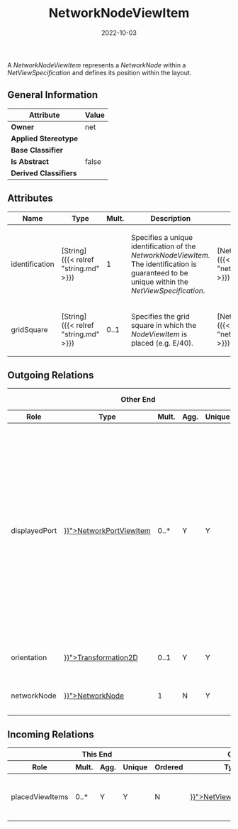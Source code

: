 ﻿---
title: NetworkNodeViewItem
toc: false
type: specs
date: "2022-10-03"
draft: false
specification: VEC
version: 2.0.1
documentType: "Recommendation"
elementType: Class
classes:
  - NetworkNodeViewItem
menu_name: vec-2.0.1
---
A <i>NetworkNodeViewItem </i>represents a <i>NetworkNode</i> within a <i>NetViewSpecification</i> and defines its position within the layout.

## General Information

| Attribute               | Value |
|-------------------------|-------|
| **Owner**               | net |
| **Applied Stereotype**  |   |
| **Base Classifier**     |   |
| **Is Abstract**         | false |
| **Derived Classifiers** |   |

## Attributes
|  Name  |  Type  |  Mult.  |  Description  |  Owning Classifier  |
|--------|--------|---------|---------------|--------------|
|identification| [String]({{< relref "string.md" >}}) | 1 | <p> Specifies a unique identification of the <i>NetworkNodeViewItem</i>. The identification is guaranteed to be unique within the <i>NetViewSpecification</i>.      </p> | [NetworkNodeViewItem]({{< relref "networknodeviewitem.md" >}}) |
|gridSquare| [String]({{< relref "string.md" >}}) | 0..1 | <p> Specifies the grid square in which the <i>NodeViewItem</i> is placed (e.g. E/40).      </p> | [NetworkNodeViewItem]({{< relref "networknodeviewitem.md" >}}) |

## Outgoing Relations
<table>
    <thead>
        <tr>
           <th colspan="6">Other End</th>
           <th colspan="1">This End</th>
           <th colspan="1">General</th>
        </tr>
        <tr>
           <th>Role</th>
           <th>Type</th>
           <th>Mult.</th>
           <th>Agg.</th>
           <th>Unique</th>
           <th>Ordered</th>
           <th>Mult.</th>
           <th>Description</th>
        </tr>
    <thead>
    <tbody>
    <tr>
        <td>displayedPort</td>
        <td><a href="{{< relref "networkportviewitem.md" >}}">NetworkPortViewItem</a></td>
        <td>0..*</td>
        <td>Y</td>
        <td>Y</td>
        <td>Y</td>
        <td>1</td>
        <td><p> Specifies all <i>NetworkPortViewItems</i> that are displayed on this <i>NetworkNodeViewItem.</i> The order of this association defines the clockwise arrangement of the ports on the node. As each <i>NetworkPortViewItem </i>can also define the side on which it is placed, side definitions take precedence over order.      </p>      <p> <i>&#160;</i>      </p>      <p> <b>Caution: </b>This association is <u>ordered</u>!      </p>      <p> <i>&#160;</i>      </p></td>
    </tr>
    <tr>
        <td>orientation</td>
        <td><a href="{{< relref "transformation2d.md" >}}">Transformation2D</a></td>
        <td>0..1</td>
        <td>Y</td>
        <td>Y</td>
        <td>N</td>
        <td>1</td>
        <td>Specifies the position /&#160;placement of the <i>NetworkNodeViewItem</i> within the layout.</td>
    </tr>
    <tr>
        <td>networkNode</td>
        <td><a href="{{< relref "networknode.md" >}}">NetworkNode</a></td>
        <td>1</td>
        <td>N</td>
        <td>Y</td>
        <td>N</td>
        <td>0..*</td>
        <td>References the<i> NetworkNode</i>  that is represented by this <i>NetworkNodeViewItem.</i></td>
    </tr>
    </tbody>
</table>

##  Incoming Relations
<table>
    <thead>
        <tr>
           <th colspan="5">This End</th>
           <th colspan="2">Other End</th>
           <th colspan="1">General</th>
        </tr>
        <tr>
           <th>Role</th>
           <th>Mult.</th>
           <th>Agg.</th>
           <th>Unique</th>
           <th>Ordered</th>
           <th>Type</th>
           <th>Mult.</th>
           <th>Description</th>
        </tr>
    <thead>
    <tbody>
    <tr>
        <td>placedViewItems</td>
        <td>0..*</td>
        <td>Y</td>
        <td>Y</td>
        <td>N</td>
        <td><a href="{{< relref "netviewspecification.md" >}}">NetViewSpecification</a></td>
        <td>1</td>
        <td>Specifies all <i>NetworkNodeViewItems</i> that are displayed within a <i>NetViewSpecification</i>.</td>
    </tr>
    </tbody>
</table>



